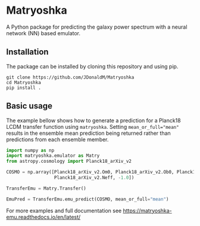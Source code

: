 # Matryoshka
A Python package for predicting the galaxy power spectrum with a neural network (NN) based emulator.

## Installation

The package can be installed by cloning this repository and using pip.

```
git clone https://github.com/JDonaldM/Matryoshka
cd Matryoshka
pip install .
```

## Basic usage

The example bellow shows how to generate a prediction for a Planck18 LCDM transfer function using `matryoshka`. Setting `mean_or_full="mean"` results in the ensemble mean prediction being returned rather than predictions from each ensemble member.

```python
import numpy as np
import matryoshka.emulator as Matry
from astropy.cosmology import Planck18_arXiv_v2

COSMO = np.array([Planck18_arXiv_v2.Om0, Planck18_arXiv_v2.Ob0, Planck18_arXiv_v2.H0.value/100,
                  Planck18_arXiv_v2.Neff, -1.0])

TransferEmu = Matry.Transfer()

EmuPred = TransferEmu.emu_predict(COSMO, mean_or_full="mean")
```

For more examples and full documentation see https://matryoshka-emu.readthedocs.io/en/latest/
